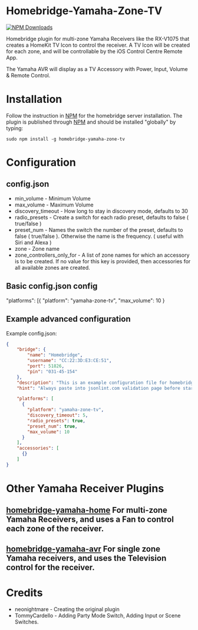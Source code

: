 # Homebridge-Yamaha-Zone-TV

[![NPM Downloads](https://img.shields.io/npm/dm/homebridge-yamaha-zone-tv.svg?style=flat)](https://npmjs.org/package/homebridge-yamaha-zone-tv)

Homebridge plugin for multi-zone Yamaha Receivers like the RX-V1075 that creates a HomeKit TV Icon to control the receiver.  A TV Icon will be created for each zone, and will be controllable by the iOS Control Centre Remote App.

The Yamaha AVR will display as a TV Accessory with Power, Input, Volume & Remote Control.

# Installation

Follow the instruction in [NPM](https://www.npmjs.com/package/homebridge) for the homebridge server installation. The plugin is published through [NPM](https://www.npmjs.com/package/homebridge-yamaha-zone-tv) and should be installed "globally" by typing:

    sudo npm install -g homebridge-yamaha-zone-tv

# Configuration

## config.json

-   min_volume - Minimum Volume
-   max_volume - Maximum Volume
-   discovery_timeout - How long to stay in discovery mode, defaults to 30
-   radio_presets - Create a switch for each radio preset, defaults to false ( true/false )
-   preset_num - Names the switch the number of the preset, defaults to false ( true/false ). Otherwise the name is the frequency. ( useful with Siri and Alexa )
-   zone - Zone name
-   zone_controllers_only_for - A list of zone names for which an accessory is to be created. If no value for this key is provided, then accessories for all available zones are created.

## Basic config.json config

"platforms": \[{
  "platform": "yamaha-zone-tv",
  "max_volume": 10
}

## Example advanced configuration

Example config.json:

```json
{
    "bridge": {
        "name": "Homebridge",
        "username": "CC:22:3D:E3:CE:51",
        "port": 51826,
        "pin": "031-45-154"
    },
    "description": "This is an example configuration file for homebridge plugin for yamaha AVR",
    "hint": "Always paste into jsonlint.com validation page before starting your homebridge, saves a lot of frustration",

    "platforms": [
      {
        "platform": "yamaha-zone-tv",
        "discovery_timeout": 5,
        "radio_presets": true,
        "preset_num": true,
        "max_volume": 10
      }
    ],
    "accessories": [
      {}
    ]
}
```

# Other Yamaha Receiver Plugins

## [homebridge-yamaha-home](https://github.com/NorthernMan54/homebridge-yamaha-home) For multi-zone Yamaha Receivers, and uses a Fan to control each zone of the receiver.

## [homebridge-yamaha-avr](https://github.com/ACDR/homebridge-yamaha-avr) For single zone Yamaha receivers, and uses the Television control for the receiver.



# Credits

-   neonightmare - Creating the original plugin
-   TommyCardello - Adding Party Mode Switch, Adding Input or Scene Switches.
